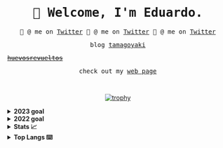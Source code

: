 <samp>

  <h1 align="center">👋 Welcome, I'm Eduardo. </h1>


<p align="center">
🤙 @ me on <a href="https://twitter.com/AvilaPcy">Twitter</a>
🤙 @ me on <a href="https://twitter.com/AvilaPcy">Twitter</a>
🤙 @ me on <a href="https://twitter.com/AvilaPcy">Twitter</a>
</p>

<p align="center">
blog 
<a href="http://tamagoyaki.tech/">tamagoyaki</a>

  <s><a href="https://huevosrevueltos.com.mx/">huevosrevueltos</a></s>
</a>
</p>

<p align="center">
check out my
<a href="https://eduaravila.com/">web page</a>
</a>
</p>

<br>
</samp>
<!-- 
<details>
  <summary><b>🗒 update my blog!</b></summary>
  
</details> -->



<div align="center">

[![trophy](https://github-profile-trophy.vercel.app/?username=eduaravila&theme=oldie&column=7)](https://eduaravila.com/)

</div>


<details>
<summary> <b> 2023 goal </b> </summary>

- TRPC
- Shopify
- Cloudflare
- golang tts
- hit 300 LC solved probles
- AI TTS
- postgres
- get a decent job with decent human beings, making building something useful for humanity

</details>


<details>
<summary> <b> 2022 goal </b> </summary>
Want to build a PC / mob game using <a href="https://godotengine.org/">Godot</a>. Using some web3 on it, currently not sure were probably, skins, wallet or something like that. 
Learn Solidity.
</details>

<details>
<summary><b>Stats 📈</b></summary>

![smollmegumin's GitHub stats](https://github-readme-stats.vercel.app/api?username=eduaravila&show_icons=true&border_radius=0&theme=cobalt&layout=compact)

</details>

</details>

<details>
<summary><b>Top Langs ⌨️</b></summary>

[![Top Langs](https://github-readme-stats.vercel.app/api/top-langs/?username=eduaravila&langs_count=8)](https://eduaravila.com/)


</details>
